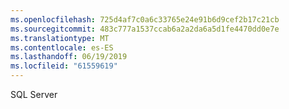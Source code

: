 ```yaml
---
ms.openlocfilehash: 725d4af7c0a6c33765e24e91b6d9cef2b17c21cb
ms.sourcegitcommit: 483c777a1537ccab6a2a2da6a5d1fe4470dd0e7e
ms.translationtype: MT
ms.contentlocale: es-ES
ms.lasthandoff: 06/19/2019
ms.locfileid: "61559619"
---
```

SQL Server